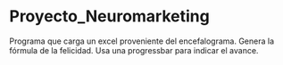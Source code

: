 # Proyecto_Neuromarketing

Programa que carga un excel proveniente del encefalograma.
Genera la fórmula de la felicidad.
Usa una progressbar para indicar el avance.
